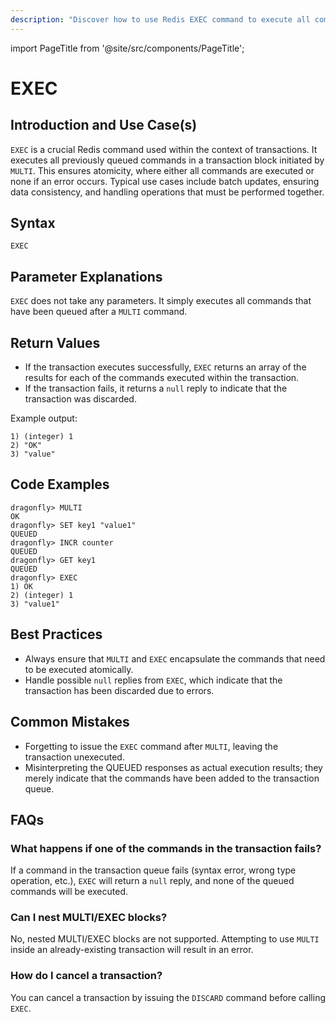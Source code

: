 ```yaml
---
description: "Discover how to use Redis EXEC command to execute all commands issued after MULTI."
---
```


import PageTitle from '@site/src/components/PageTitle';

# EXEC

<PageTitle title="Redis EXEC Explained (Better Than Official Docs)" />

## Introduction and Use Case(s)

`EXEC` is a crucial Redis command used within the context of transactions. It executes all previously queued commands in a transaction block initiated by `MULTI`. This ensures atomicity, where either all commands are executed or none if an error occurs. Typical use cases include batch updates, ensuring data consistency, and handling operations that must be performed together.

## Syntax

```plaintext
EXEC
```

## Parameter Explanations

`EXEC` does not take any parameters. It simply executes all commands that have been queued after a `MULTI` command.

## Return Values

- If the transaction executes successfully, `EXEC` returns an array of the results for each of the commands executed within the transaction.
- If the transaction fails, it returns a `null` reply to indicate that the transaction was discarded.

Example output:

```plaintext
1) (integer) 1
2) "OK"
3) "value"
```

## Code Examples

```cli
dragonfly> MULTI
OK
dragonfly> SET key1 "value1"
QUEUED
dragonfly> INCR counter
QUEUED
dragonfly> GET key1
QUEUED
dragonfly> EXEC
1) OK
2) (integer) 1
3) "value1"
```

## Best Practices

- Always ensure that `MULTI` and `EXEC` encapsulate the commands that need to be executed atomically.
- Handle possible `null` replies from `EXEC`, which indicate that the transaction has been discarded due to errors.

## Common Mistakes

- Forgetting to issue the `EXEC` command after `MULTI`, leaving the transaction unexecuted.
- Misinterpreting the QUEUED responses as actual execution results; they merely indicate that the commands have been added to the transaction queue.

## FAQs

### What happens if one of the commands in the transaction fails?

If a command in the transaction queue fails (syntax error, wrong type operation, etc.), `EXEC` will return a `null` reply, and none of the queued commands will be executed.

### Can I nest MULTI/EXEC blocks?

No, nested MULTI/EXEC blocks are not supported. Attempting to use `MULTI` inside an already-existing transaction will result in an error.

### How do I cancel a transaction?

You can cancel a transaction by issuing the `DISCARD` command before calling `EXEC`.
